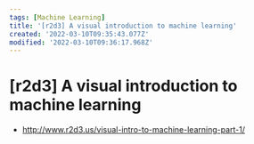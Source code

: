 ```yaml
---
tags: [Machine Learning]
title: '[r2d3] A visual introduction to machine learning'
created: '2022-03-10T09:35:43.077Z'
modified: '2022-03-10T09:36:17.968Z'
---
```


# [r2d3] A visual introduction to machine learning

* http://www.r2d3.us/visual-intro-to-machine-learning-part-1/

